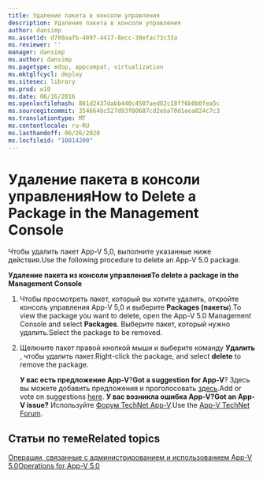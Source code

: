 ```yaml
---
title: Удаление пакета в консоли управления
description: Удаление пакета в консоли управления
author: dansimp
ms.assetid: d780aafb-4097-4417-8ecc-30efac73c33a
ms.reviewer: ''
manager: dansimp
ms.author: dansimp
ms.pagetype: mdop, appcompat, virtualization
ms.mktglfcycl: deploy
ms.sitesec: library
ms.prod: w10
ms.date: 06/16/2016
ms.openlocfilehash: 861d2437dabb440c4507aed82c18ff6b0b0fea5c
ms.sourcegitcommit: 354664bc527d93f80687cd2eba70d1eea024c7c3
ms.translationtype: MT
ms.contentlocale: ru-RU
ms.lasthandoff: 06/26/2020
ms.locfileid: "10814200"
---
```

# <span data-ttu-id="5e367-103">Удаление пакета в консоли управления</span><span class="sxs-lookup"><span data-stu-id="5e367-103">How to Delete a Package in the Management Console</span></span>


<span data-ttu-id="5e367-104">Чтобы удалить пакет App-V 5,0, выполните указанные ниже действия.</span><span class="sxs-lookup"><span data-stu-id="5e367-104">Use the following procedure to delete an App-V 5.0 package.</span></span>

**<span data-ttu-id="5e367-105">Удаление пакета из консоли управления</span><span class="sxs-lookup"><span data-stu-id="5e367-105">To delete a package in the Management Console</span></span>**

1.  <span data-ttu-id="5e367-106">Чтобы просмотреть пакет, который вы хотите удалить, откройте консоль управления App-V 5,0 и выберите **Packages (пакеты**).</span><span class="sxs-lookup"><span data-stu-id="5e367-106">To view the package you want to delete, open the App-V 5.0 Management Console and select **Packages**.</span></span> <span data-ttu-id="5e367-107">Выберите пакет, который нужно удалить.</span><span class="sxs-lookup"><span data-stu-id="5e367-107">Select the package to be removed.</span></span>

2.  <span data-ttu-id="5e367-108">Щелкните пакет правой кнопкой мыши и выберите команду **Удалить** , чтобы удалить пакет.</span><span class="sxs-lookup"><span data-stu-id="5e367-108">Right-click the package, and select **delete** to remove the package.</span></span>

    <span data-ttu-id="5e367-109">**У вас есть предложение App-V**?</span><span class="sxs-lookup"><span data-stu-id="5e367-109">**Got a suggestion for App-V**?</span></span> <span data-ttu-id="5e367-110">Здесь вы можете добавить предложения и проголосовать [здесь](http://appv.uservoice.com/forums/280448-microsoft-application-virtualization).</span><span class="sxs-lookup"><span data-stu-id="5e367-110">Add or vote on suggestions [here](http://appv.uservoice.com/forums/280448-microsoft-application-virtualization).</span></span> **<span data-ttu-id="5e367-111">У вас возникла ошибка App-V?</span><span class="sxs-lookup"><span data-stu-id="5e367-111">Got an App-V issue?</span></span>** <span data-ttu-id="5e367-112">Используйте [Форум TechNet App-V](https://social.technet.microsoft.com/Forums/home?forum=mdopappv).</span><span class="sxs-lookup"><span data-stu-id="5e367-112">Use the [App-V TechNet Forum](https://social.technet.microsoft.com/Forums/home?forum=mdopappv).</span></span>

## <span data-ttu-id="5e367-113">Статьи по теме</span><span class="sxs-lookup"><span data-stu-id="5e367-113">Related topics</span></span>


[<span data-ttu-id="5e367-114">Операции, связанные с администрированием и использованием App-V 5.0</span><span class="sxs-lookup"><span data-stu-id="5e367-114">Operations for App-V 5.0</span></span>](operations-for-app-v-50.md)

 

 





